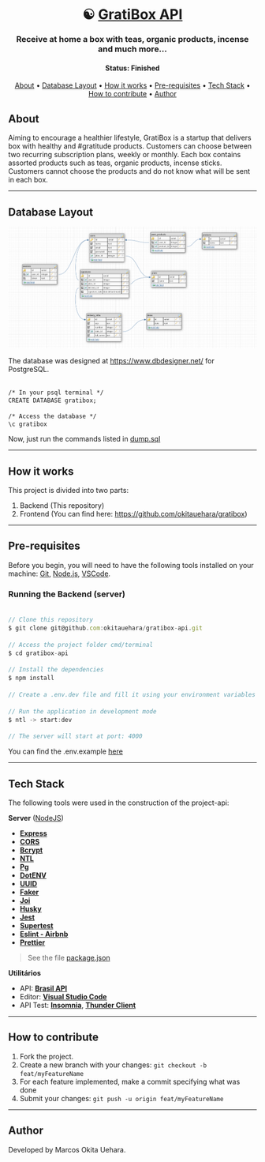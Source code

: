<h1 align="center">
   ☯️ <a href="#"> GratiBox API </a>
</h1>

<h3 align="center">
    Receive at home a box with teas, organic products, incense and much more...
</h3>

<h4 align="center"> 
	 Status: Finished
</h4>

<p align="center">
 <a href="#about">About</a> •
 <a href="#database-layout">Database Layout</a> • 
 <a href="#how-it-works">How it works</a> • 
 <a href="#pre-requisites">Pre-requisites</a> • 
 <a href="#tech-stack">Tech Stack</a> • 
 <a href="#how-to-contribute">How to contribute</a> • 
 <a href="#author">Author</a>
</p>


## About

Aiming to encourage a healthier lifestyle, GratiBox is a startup that delivers box with healthy and #gratitude products. Customers can choose between two recurring subscription plans, weekly or monthly. Each box contains assorted products such as teas, organic products, incense sticks. Customers cannot choose the products and do not know what will be sent in each box.

---


## Database Layout

<img src="./public/database.png" alt="Database Layout" />

The database was designed at https://www.dbdesigner.net/ for PostgreSQL.

``` postgresql

/* In your psql terminal */
CREATE DATABASE gratibox;

/* Access the database */
\c gratibox

```
Now, just run the commands listed in <a href="https://github.com/okitauehara/gratibox-api/blob/main/dump.sql">dump.sql</a>

---

## How it works

This project is divided into two parts:
1. Backend (This repository)
2. Frontend (You can find here: https://github.com/okitauehara/gratibox)

---

## Pre-requisites

Before you begin, you will need to have the following tools installed on your machine:
[Git](https://git-scm.com), [Node.js](https://nodejs.org/en/), [VSCode](https://code.visualstudio.com/).

### Running the Backend (server)

``` jsx

// Clone this repository
$ git clone git@github.com:okitauehara/gratibox-api.git

// Access the project folder cmd/terminal
$ cd gratibox-api

// Install the dependencies
$ npm install

// Create a .env.dev file and fill it using your environment variables following the .env.example

// Run the application in development mode
$ ntl -> start:dev

// The server will start at port: 4000

```
You can find the .env.example <a href="https://github.com/okitauehara/gratibox-api/blob/main/.env.example">here</a>

---

## Tech Stack

The following tools were used in the construction of the project-api:

**Server**  ([NodeJS](https://nodejs.org/en/))

-   **[Express](https://expressjs.com/)**
-   **[CORS](https://expressjs.com/en/resources/middleware/cors.html)**
-   **[Bcrypt](https://github.com/kelektiv/node.bcrypt.js)**
-   **[NTL](https://github.com/ruyadorno/ntl)**
-   **[Pg](https://github.com/brianc/node-postgres)**
-   **[DotENV](https://github.com/motdotla/dotenv)**
-   **[UUID](https://github.com/uuidjs/uuid)**
-   **[Faker](https://github.com/Marak/Faker.js)**
-   **[Joi](https://github.com/hapijs/joi)**
-   **[Husky](https://github.com/typicode/husky)**
-   **[Jest](https://github.com/facebook/jest)**
-   **[Supertest](https://github.com/visionmedia/supertest)**
-   **[Eslint - Airbnb](https://github.com/airbnb/javascript)**
-   **[Prettier](https://github.com/prettier/prettier)**

> See the file  [package.json](https://github.com/okitauehara/gratibox-api/blob/main/package.json)

**Utilitários**

-   API:  **[Brasil API](https://github.com/BrasilAPI/cep-promise)**
-   Editor:  **[Visual Studio Code](https://code.visualstudio.com/)**
-   API Test:  **[Insomnia](https://insomnia.rest/)**, **[Thunder Client](https://www.thunderclient.io/)**


---


## How to contribute

1. Fork the project.
2. Create a new branch with your changes: `git checkout -b feat/myFeatureName`
3. For each feature implemented, make a commit specifying what was done
4. Submit your changes: `git push -u origin feat/myFeatureName`

---

## Author

Developed by Marcos Okita Uehara.
